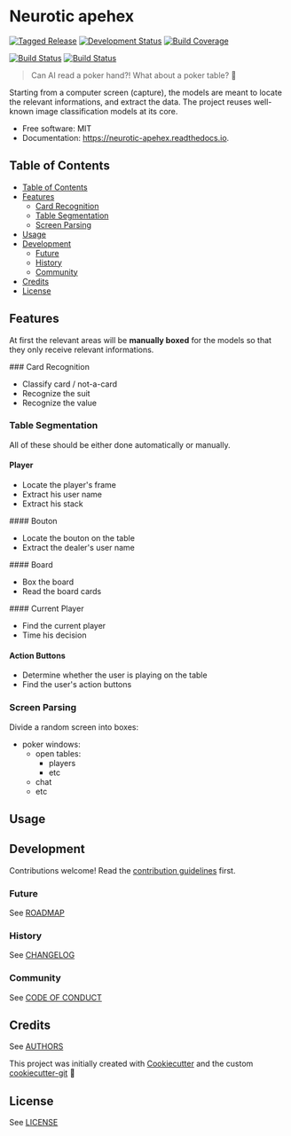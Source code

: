 # Neurotic apehex

[![Tagged Release][release-shield]](CHANGELOG.md)
[![Development Status][planning-status-shield]](ROADMAP.md)
[![Build Coverage][coverage-shield]][coverage-link]

[![Build Status][travis-shield]][travis-link]
[![Build Status][appveyor-shield]][appveyor-link]

> Can AI read a poker hand?! What about a poker table? :robot:

Starting from a computer screen (capture), the models are meant to locate the relevant informations, and extract the data. The project reuses well-known image classification models at its core.

* Free software: MIT
* Documentation: https://neurotic-apehex.readthedocs.io.

## Table of Contents

- [Table of Contents](#table-of-contents)
- [Features](#features)
  - [Card Recognition](#card-recognition)
  - [Table Segmentation](#table-segmentation)
  - [Screen Parsing](#screen-parsing)
- [Usage](#usage)
- [Development](#development)
  - [Future](#future)
  - [History](#history)
  - [Community](#community)
- [Credits](#credits)
- [License](#license)

## Features

At first the relevant areas will be **manually boxed** for the models so that they only receive relevant informations.

### Card Recognition

- Classify card / not-a-card
- Recognize the suit
- Recognize the value

### Table Segmentation

All of these should be either done automatically or manually.

#### Player

- Locate the player's frame
- Extract his user name
- Extract his stack

#### Bouton

- Locate the bouton on the table
- Extract the dealer's user name

#### Board

- Box the board
- Read the board cards

#### Current Player

- Find the current player
- Time his decision

#### Action Buttons

- Determine whether the user is playing on the table
- Find the user's action buttons

### Screen Parsing

Divide a random screen into boxes:
- poker windows:
  - open tables:
    - players
    - etc
  - chat
  - etc

## Usage

## Development

Contributions welcome! Read the [contribution guidelines](CONTRIBUTING.md) first.

### Future

See [ROADMAP](ROADMAP.md)

### History

See [CHANGELOG](CHANGELOG.md)

### Community

See [CODE OF CONDUCT](CODE_OF_CONDUCT.md)

## Credits

See [AUTHORS](AUTHORS.md)

This project was initially created with [Cookiecutter][cookiecutter] and the custom [cookiecutter-git][cookiecutter-git] :cookie:

## License

See [LICENSE](LICENSE)

[cookiecutter]: https://github.com/audreyr/cookiecutter
[cookiecutter-git]: https://github.com/apehex/cookiecutter-git

[appveyor-shield]: https://ci.appveyor.com/api/projects/status/github/apehex/neurotic-apehex?branch=master&svg=true
[appveyor-link]: https://ci.appveyor.com/project/apehex/neurotic-apehex/branch/master
[coverage-shield]: https://img.shields.io/badge/coverage-0%25-lightgrey.svg?longCache=true
[coverage-link]: https://codecov.io
[docs-shield]: https://readthedocs.org/projects/apehex/badge/?version=latest
[docs-link]: https://neurotic-apehex.readthedocs.io/en/latest/?badge=latest
[pypi-shield]: https://img.shields.io/pypi/v/neurotic-apehex.svg
[pypi-link]: https://pypi.python.org/pypi/neurotic-apehex
[pyup-shield]: https://pyup.io/repos/github/apehex/neurotic-apehex/shield.svg
[pyup-link]: https://pyup.io/repos/github/apehex/neurotic-apehex/
[release-shield]: https://img.shields.io/badge/release-v0-blue.svg?longCache=true
[travis-shield]: https://img.shields.io/travis/apehex/neurotic-apehex.svg
[travis-link]: https://travis-ci.org/apehex/neurotic-apehex

[planning-status-shield]: https://img.shields.io/badge/status-planning-lightgrey.svg?longCache=true
[pre-alpha-status-shield]: https://img.shields.io/badge/status-pre--alpha-red.svg?longCache=true
[alpha-status-shield]: https://img.shields.io/badge/status-alpha-yellow.svg?longCache=true
[beta-status-shield]: https://img.shields.io/badge/status-beta-brightgreen.svg?longCache=true
[stable-status-shield]: https://img.shields.io/badge/status-stable-blue.svg?longCache=true
[mature-status-shield]: https://img.shields.io/badge/status-mature-8A2BE2.svg?longCache=true
[inactive-status-shield]: https://img.shields.io/badge/status-inactive-lightgrey.svg?longCache=true
